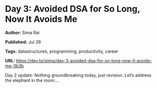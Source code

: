 # Day 3: Avoided DSA for So Long, Now It Avoids Me

**Author:** Sima Rai

**Published:** Jul 28

**Tags:** datastructures, programming, productivity, career

**URL:** https://dev.to/siima/day-3-avoided-dsa-for-so-long-now-it-avoids-me-3b3b

Day 2 update: Nothing groundbreaking today, just revision.  Let’s address the elephant in the room:...